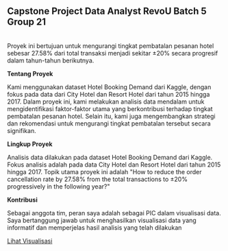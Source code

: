 ## Capstone Project Data Analyst RevoU Batch 5 Group 21
<br>
Proyek ini bertujuan untuk mengurangi tingkat pembatalan pesanan hotel sebesar 27.58% dari total transaksi menjadi sekitar ±20% secara progresif dalam tahun-tahun berikutnya.

<p>
  
  **Tentang Proyek**
<br>

Kami menggunakan dataset Hotel Booking Demand dari Kaggle, dengan fokus pada data dari City Hotel dan Resort Hotel dari tahun 2015 hingga 2017. Dalam proyek ini, kami melakukan analisis data mendalam untuk mengidentifikasi faktor-faktor utama yang berkontribusi terhadap tingkat pembatalan pesanan hotel. Selain itu, kami juga mengembangkan strategi dan rekomendasi untuk mengurangi tingkat pembatalan tersebut secara signifikan.

<P>
  
**Lingkup Proyek**
<br>

Analisis data dilakukan pada dataset Hotel Booking Demand dari Kaggle.
Fokus analisis adalah pada data City Hotel dan Resort Hotel dari tahun 2015 hingga 2017.
Topik utama proyek ini adalah "How to reduce the order cancellation rate by 27.58% from the total transactions to ±20% progressively in the following year?"

<p>

**Kontribusi**

Sebagai anggota tim, peran saya adalah sebagai PIC dalam visualisasi data. Saya bertanggung jawab untuk menghasilkan visualisasi data yang informatif dan memperjelas hasil analisis yang telah dilakukan

[Lihat Visualisasi](https://lookerstudio.google.com/reporting/bd7dc270-010e-453f-9493-523945bf0eed)

